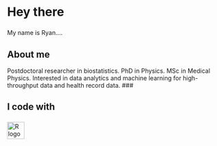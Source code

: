 <h1 align="left">Hey there</h1>

###

<p align="left">My name is Ryan....</p>

###

<h2 align="left">About me</h2>
Postdoctoral researcher in biostatistics. PhD in Physics. MSc in Medical Physics. Interested in data analytics and machine learning for high-throughput data and health record data.
###

###

<h2 align="left">I code with</h2>

###

<div align="left">
  <img src="https://cdn.jsdelivr.net/gh/devicons/devicon@latest/icons/r/r-original.svg" height="40" alt="R logo"  />
  <img width="12" />
</div>

###
